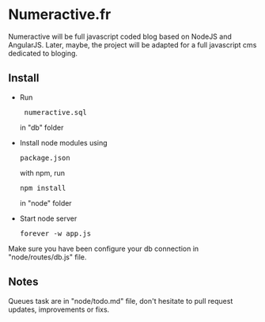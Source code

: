 # Numeractive.fr

Numeractive will be full javascript coded blog based on NodeJS and AngularJS. Later, maybe, the project will be adapted for a full javascript cms dedicated to bloging.

## Install

- Run <pre> numeractive.sql </pre> in "db" folder

- Install node modules using <pre>package.json</pre> with npm, run <pre>npm install</pre> in "node" folder

- Start node server <pre>forever -w app.js</pre>

Make sure you have been configure your db connection in "node/routes/db.js" file.

## Notes

Queues task are in "node/todo.md" file, don't hesitate to pull request updates, improvements or fixs.